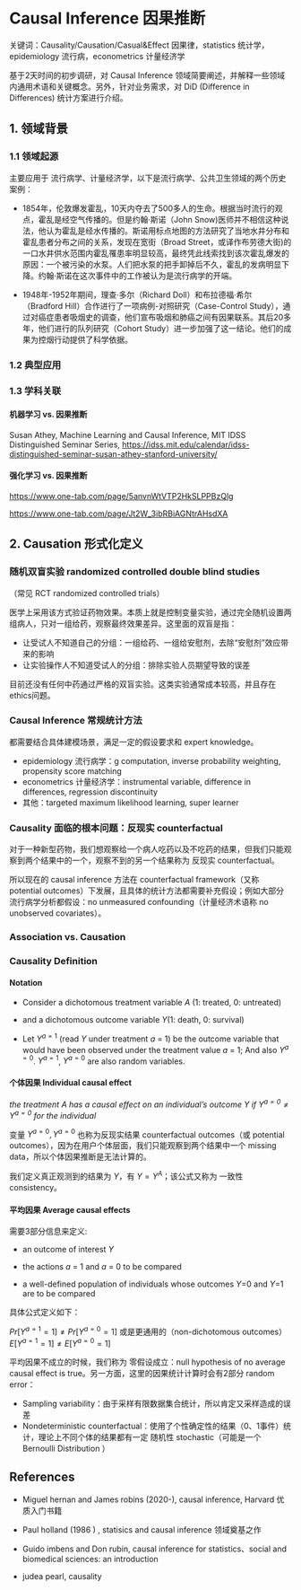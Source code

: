 # Causal Inference 因果推断

关键词：Causality/Causation/Casual&Effect 因果律，statistics 统计学，epidemiology 流行病，econometrics 计量经济学

基于2天时间的初步调研，对 Causal Inference 领域简要阐述，并解释一些领域内通用术语和关键概念。另外，针对业务需求，对 DiD (Difference in Differences) 统计方案进行介绍。

## 1. 领域背景

### 1.1 领域起源

主要应用于 流行病学、计量经济学，以下是流行病学、公共卫生领域的两个历史案例：

- 1854年，伦敦爆发霍乱，10天内夺去了500多人的生命。根据当时流行的观点，霍乱是经空气传播的。但是约翰·斯诺（John Snow)医师并不相信这种说法，他认为霍乱是经水传播的。斯诺用标点地图的方法研究了当地水井分布和霍乱患者分布之间的关系，发现在宽街（Broad Street，或译作布劳德大街)的一口水井供水范围内霍乱罹患率明显较高，最终凭此线索找到该次霍乱爆发的原因：一个被污染的水泵。人们把水泵的把手卸掉后不久，霍乱的发病明显下降。约翰·斯诺在这次事件中的工作被认为是流行病学的开端。 

- 1948年-1952年期间，理查·多尔（Richard Doll）和布拉德福·希尔（Bradford Hill）合作进行了一项病例-对照研究（Case-Control Study），通过对癌症患者吸烟史的调查，他们宣布吸烟和肺癌之间有因果联系。其后20多年，他们进行的队列研究（Cohort Study）进一步加强了这一结论。他们的成果为控烟行动提供了科学依据。





### 1.2 典型应用

### 1.3 学科关联

#### 机器学习 vs. 因果推断



 Susan Athey, Machine Learning and Causal Inference, MIT IDSS Distinguished Seminar Series, <https://idss.mit.edu/calendar/idss-distinguished-seminar-susan-athey-stanford-university/>



#### 强化学习 vs. 因果推断





<https://www.one-tab.com/page/5anvnWtVTP2HkSLPPBzQlg>

<https://www.one-tab.com/page/Jt2W_3ibRBiAGNtrAHsdXA>



## 2. Causation 形式化定义



### 随机双盲实验 randomized controlled double blind studies

（常见 RCT randomized controlled trials）

医学上采用该方式验证药物效果。本质上就是控制变量实验，通过完全随机设置两组病人，只对一组给药，观察最终效果差异。这里面的双盲是指：

- 让受试人不知道自己的分组：一组给药、一组给安慰剂，去除“安慰剂”效应带来的影响
- 让实验操作人不知道受试人的分组：排除实验人员期望导致的误差

目前还没有任何中药通过严格的双盲实验。这类实验通常成本较高，并且存在ethics问题。

### Causal Inference 常规统计方法

都需要结合具体建模场景，满足一定的假设要求和 expert knowledge。

- epidemiology 流行病学：g computation, inverse probability weighting, propensity score matching
- econometrics 计量经济学：instrumental variable, difference in differences, regression discontinuity
- 其他：targeted maximum likelihood learning, super learner



### Causality 面临的根本问题：反现实 counterfactual

对于一种新型药物，我们想观察给一个病人吃药以及不吃药的结果，但我们只能观察到两个结果中的一个，观察不到的另一个结果称为 反现实 counterfactual。

所以现在的 causal inference 方法在 counterfactual framework（又称 potential outcomes）下发展，且具体的统计方法都需要补充假设；例如大部分流行病学分析都假设：no unmeasured confounding（计量经济术语称 no unobserved covariates）。



###  Association vs. Causation

### Causality Definition

#### Notation

- Consider a dichotomous treatment variable $A$ (1: treated, 0: untreated) 
- and a dichotomous outcome variable $Y$(1: death, 0: survival)

- Let $Y^{a=1}$ (read $Y$ under treatment $a$ = 1) be the outcome variable that would
  have been observed under the treatment value $a$ = 1; And also $Y^{a=0}$. $Y^{a=1}$, $Y^{a=0}$ are also random variables.

#### 个体因果 Individual causal effect

*the treatment $A$ has a causal effect on an individual’s outcome $Y$ if
$Y^{a=0} \neq Y^{a=0}$ for the individual*

变量 $Y^{a=0}, Y^{a=0}$ 也称为反现实结果 counterfactual outcomes（或 potential outcomes），因为在用户个体层面，我们只能观察到两个结果中一个 missing data，所以个体因果推断是无法计算的。

我们定义真正观测到的结果为 $Y$，有 $Y=Y^{A}$；该公式又称为 一致性 consistency。

#### 平均因果 Average causal effects

需要3部分信息来定义:

- an outcome of interest $Y$

-  the actions $a$ = 1 and $a$ = 0 to be compared

-  a well-defined population of individuals whose outcomes $Y$=0 and $Y$=1 are to be compared

具体公式定义如下：

$Pr[Y^{a=1} = 1] \neq Pr[Y^{a=0} = 1]$ 或是更通用的（non-dichotomous outcomes） $E[Y^{a=1} = 1] \neq E[Y^{a=0} = 1]$

平均因果不成立的时候，我们称为 零假设成立：null hypothesis of no average causal effect is true。另一方面，这里的因果统计计算时会有2部分 random error：

- Sampling variability：由于采样有限数据集合统计，所以肯定又采样造成的误差
- Nondeterministic counterfactual：使用了个性确定性的结果（0、1事件）统计，理论上不同个体的结果都有一定 随机性 stochastic（可能是一个 Bernoulli Distribution ）



## References

- Miguel hernan and James robins (2020-), causal inference,  Harvard 优质入门书籍

- Paul holland (1986 ) , statisics and causal inference 领域奠基之作

- Guido imbens and Don rubin, causal inference for statistics、social and biomedical sciences: an introduction

- judea pearl, causality